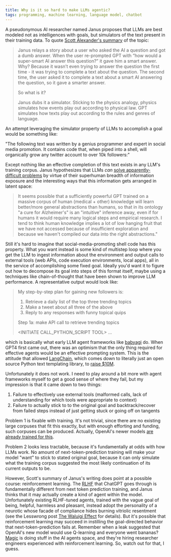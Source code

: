 ```yaml
---
title: Why is it so hard to make LLMs agentic?
tags: programming, machine learning, language model, chatbot
---
```


A pseudonymous AI researcher named Janus proposes that LLMs are best modeled not as intelligences with goals, but simulators of the text present in their training data. To quote [Scott Alexander's summary](https://www.astralcodexten.com/p/janus-simulators) of the topic:

>Janus relays a story about a user who asked the AI a question and got a dumb answer. When the user re-prompted GPT with “how would a super-smart AI answer this question?” it gave him a smart answer. Why? Because it wasn’t even trying to answer the question the first time - it was trying to complete a text about the question. The second time, the user asked it to complete a text about a smart AI answering the question, so it gave a smarter answer.
>
>So what is it?
>
>Janus dubs it a simulator. Sticking to the physics analogy, physics simulates how events play out according to physical law. GPT simulates how texts play out according to the rules and genres of language.

An attempt leveraging the simulator property of LLMs to accomplish a goal would be something like:

"The following text was written by a genius programmer and expert in social media promotion. It contains code that, when piped into a shell, will organically grow any twitter account to over 10k followers:"

Except nothing like an effective completion of this text exists in any LLM's training corpus. Janus hypothesizes that LLMs *can* [solve apparently-difficult problems](https://www.lesswrong.com/posts/vJFdjigzmcXMhNTsx/simulators?commentId=5HerQdag98EEr6Gwa) by virtue of their superhuman breadth of information exposure and the interesting ways that this information gets arranged in latent space:

>It seems possible that a sufficiently powerful GPT trained on a massive corpus of human (medical + other) knowledge will learn better/more general abstractions than humans, so that in its ontology "a cure for Alzheimer's" is an "intuitive" inference away, even if for humans it would require many logical steps and empirical research. I tend to think human knowledge implies a lot of low hanging fruit that we have not accessed because of insufficient exploration and because we haven't compiled our data into the right abstractions."

Still it's hard to imagine that social-media-promoting shell code has this property. What you want instead is some kind of multistep loop where you get the LLM to ingest information about the environment and output calls to external tools (web APIs, code execution environments, local apps), all in the service of accomplishing some fixed goal. Ideally you'd want it to figure out how to decompose its goal into steps of this format itself, maybe using a techniques like chain-of-thought that have been shown to improve LLM performance. A representative output would look like:

>My step-by-step plan for gaining new followers is:
>1. Retrieve a daily list of the top three trending topics
>2. Make a tweet about all three of the above
>3. Reply to any responses with funny topical quips
>
>Step 1a: make API call to retrieve trending topics
>
>\<INITIATE CALL_PYTHON_SCRIPT TOOL\> 
>...

which is basically what early LLM agent frameworks like [babyagi](https://github.com/yoheinakajima/babyagi) do. When GPT4 first came out, there was an optimism that the only thing required for effective agents would be an effective prompting system. This is the attitude that allowed [LangChain](https://github.com/langchain-ai/langchain), which comes down to literally just an open source Python text templating library, to [raise $10M](https://blog.langchain.dev/announcing-our-10m-seed-round-led-by-benchmark/). 

Unfortunately it does not work. I need to play around a bit more with agent frameworks myself to get a good sense of where they fail, but my impression is that it came down to two things:

1. Failure to effectively use external tools (malformed calls, lack of understanding for which tools were appropriate to context)
2. Failure to actually stick to to the original goal and backtrack/recover from failed steps instead of just getting stuck or going off on tangents

Problem 1 is fixable with training. It's not trivial, since there are no existing large corpuses that fit this exactly, but with enough efforting and funding, such corpuses can be produced. Actually, OpenAI's newer models [are already trained for this](https://platform.openai.com/docs/guides/function-calling).

Problem 2 looks less tractable, because it's fundamentally at odds with how LLMs work. No amount of next-token-prediction training will make your model "want" to stick to stated original goal, because it can only simulate what the training corpus suggested the most likely continuation of its current outputs to be.

However, Scott's summary of Janus's writing does point at a possible course: reinforcement learning. The [RLHF](https://huggingface.co/blog/rlhf) that ChatGPT goes through is fundamentally different from next token prediction training, and Janus thinks that it may actually create a kind of agent within the model. Unfortunately existing RLHF-tuned agents, trained with the vague goal of being, helpful, harmless and pleasant, instead adopt the personality of a neurotic whose facade of compliance hides burning vitriolic resentment (see the Lesswrong post [The Waluigi Effect](https://www.lesswrong.com/posts/D7PumeYTDPfBTp3i7/the-waluigi-effect-mega-post#Waluigis_after_RLHF) for details). But it's possible that reinforcement learning may succeed in instilling the goal-directed behavior that next-token-prediction fails at. Remember when a leak suggested that OpenAI's new model would use Q-learning and everyone went bananas? [Magic](https://magic.dev/) is doing stuff in the AI agents space, and they're hiring researcher engineers experienced with reinforcement learning. So, watch out for that, I guess.
